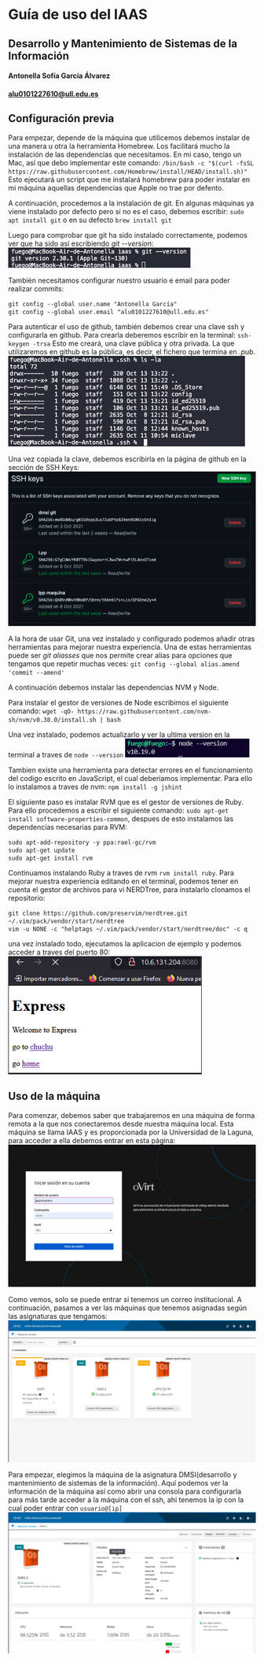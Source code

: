 # Guía de uso del IAAS
## Desarrollo y Mantenimiento de Sistemas de la Información
#### Antonella Sofía García Álvarez
#### alu0101227610@ull.edu.es

## Configuración previa

Para empezar, depende de la máquina que utilicemos debemos instalar de una manera u otra la herramienta Homebrew. Los facilitará mucho la instalación de las dependencias que necesitamos. En mi caso, tengo un Mac, así que debo implementar este comando:
`/bin/bash -c "$(curl -fsSL https://raw.githubusercontent.com/Homebrew/install/HEAD/install.sh)"`
Esto ejecutará un script que me instalará homebrew para poder instalar en mi máquina aquellas dependencias que Apple no trae por defento.

A continuación, procedemos a la instalación de git. En algunas máquinas ya viene instalado por defecto pero si no es el caso, debemos escribir:
`sudo apt install git` o en su defecto `brew install git`

Luego para comprobar que git ha sido instalado correctamente, podemos ver que ha sido así escribiendo _git --version_:
![imagen4](4.png)

También necesitamos configurar nuestro usuario e email para poder realizar commits:
~~~
git config --global user.name "Antonella García"
git config --global user.email "alu0101227610@ull.edu.es"
~~~
Para autenticar el uso de github, también debemos crear una clave ssh y configurarla en github. Para crearla deberemos escribir en la terminal:
`ssh-keygen -trsa`
Esto me creará, una clave pública y otra privada. La que utilizaremos en github es la pública, es decir, el fichero que termina en _.pub_.
![imagen5](5.png)

Una vez copiada la clave, debemos escribirla en la página de github en la sección de SSH Keys:
![imagen6](6.png)

A la hora de usar Git, una vez instalado y configurado podemos añadir otras herramientas para mejorar nuestra experiencia. Una de estas herramientas puede ser _git aliasses_ que nos permite crear alias para opciones que tengamos que repetir muchas veces: 
`git config --global alias.amend 'commit --amend'`

A continuación debemos instalar las dependencias NVM y Node. 

Para instalar el gestor de versiones de Node escribimos el siguiente comando:
`wget -qO- https://raw.githubusercontent.com/nvm-sh/nvm/v0.38.0/install.sh | bash`

Una vez instalado, podemos actualizarlo y ver la ultima version en la terminal a traves de `node --version`
![imagen8](8.png)

Tambien existe una herramienta para detectar errores en el funcionamiento del codigo escrito en JavaScript, el cual deberiamos implementar. Para ello lo instalamos a traves de nvm:
`npm install -g jshint`

El siguiente paso es instalar RVM que es el gestor de versiones de Ruby. Para ello procedemos a escribir el siguiente comando: `sudo apt-get install software-properties-common`, despues de esto instalamos las dependencias necesarias para RVM:
```
sudo apt-add-repository -y ppa:rael-gc/rvm
sudo apt-get update
sudo apt-get install rvm
```
Continuamos instalando Ruby a traves de rvm `rvm install ruby`. Para mejorar nuestra experiencia editando en el terminal, podemos tener en cuenta el gestor de archivos para vi NERDTree, para instalarlo clonamos el repositorio:
```
git clone https://github.com/preservim/nerdtree.git ~/.vim/pack/vendor/start/nerdtree 
vim -u NONE -c "helptags ~/.vim/pack/vendor/start/nerdtree/doc" -c q
```
una vez instalado todo, ejecutamos la aplicacion de ejemplo y podemos acceder a traves del puerto 80:
![imagen9](9.png)

## Uso de la máquina

Para comenzar, debemos saber que trabajaremos en una máquina de forma remota a la que nos conectaremos desde nuestra máquina local. Esta máquina se llama IAAS y es proporcionada por la Universidad de la Laguna, para acceder a ella debemos entrar en esta página:
![imagen1](1.png)

Como vemos, solo se puede entrar si tenemos un correo institucional. A continuación, pasamos a ver las máquinas que tenemos asignadas según las asignaturas que tengamos:
![imagen2](2.png)

Para empezar, elegimos la máquina de la asignatura DMSI(desarrollo y mantenimiento de sistemas de la información). Aquí podemos ver la información de la máquina así como abrir una consola para configurarla para más tarde acceder a la máquina con el ssh, ahi tenemos la ip con la cual poder entrar con `usuario@[ip]`
![imagen3](3.png)

